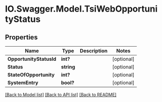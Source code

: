 # IO.Swagger.Model.TsiWebOpportunityStatus
## Properties

Name | Type | Description | Notes
------------ | ------------- | ------------- | -------------
**OpportunityStatusId** | **int?** |  | [optional] 
**Status** | **string** |  | [optional] 
**StateOfOpportunity** | **int?** |  | [optional] 
**SystemEntry** | **bool?** |  | [optional] 

[[Back to Model list]](../README.md#documentation-for-models) [[Back to API list]](../README.md#documentation-for-api-endpoints) [[Back to README]](../README.md)

